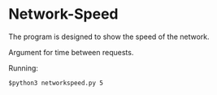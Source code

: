 # Network-Speed

The program is designed to show the speed of the network.

Argument for time between requests.

Running:
```
$python3 networkspeed.py 5
```
